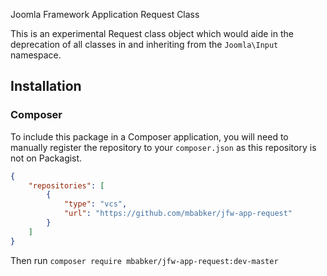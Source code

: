 Joomla Framework Application Request Class

This is an experimental Request class object which would aide in the deprecation of all classes in and inheriting from the `Joomla\Input` namespace.

## Installation

### Composer

To include this package in a Composer application, you will need to manually register the repository to your `composer.json` as this repository is not on Packagist.

```json
{
    "repositories": [
        {
            "type": "vcs",
            "url": "https://github.com/mbabker/jfw-app-request"
        }    
    ]
}
```

Then run `composer require mbabker/jfw-app-request:dev-master`
